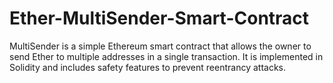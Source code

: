 # Ether-MultiSender-Smart-Contract
MultiSender is a simple Ethereum smart contract that allows the owner to send Ether to multiple addresses in a single transaction. It is implemented in Solidity and includes safety features to prevent reentrancy attacks.
